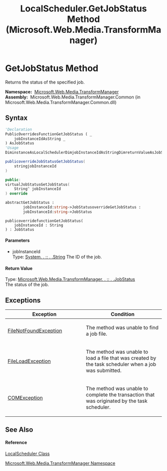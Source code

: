﻿---
title: LocalScheduler.GetJobStatus Method  (Microsoft.Web.Media.TransformManager)
TOCTitle: GetJobStatus Method
ms:assetid: M:Microsoft.Web.Media.TransformManager.LocalScheduler.GetJobStatus(System.String)
ms:mtpsurl: https://msdn.microsoft.com/en-us/library/microsoft.web.media.transformmanager.localscheduler.getjobstatus(v=VS.90)
ms:contentKeyID: 35521193
ms.date: 06/14/2012
mtps_version: v=VS.90
f1_keywords:
- Microsoft.Web.Media.TransformManager.LocalScheduler.GetJobStatus
dev_langs:
- CSharp
- JScript
- VB
- FSharp
- c++
api_location:
- Microsoft.Web.Media.TransformManager.Common.dll
api_name:
- Microsoft.Web.Media.TransformManager.LocalScheduler.GetJobStatus
api_type:
- Managed
topic_type:
- apiref
- kbSyntax
product_family_name: VS
ROBOTS: INDEX,FOLLOW
---

# GetJobStatus Method

Returns the status of the specified job.

**Namespace:**  [Microsoft.Web.Media.TransformManager](microsoft-web-media-transformmanager-namespace.md)  
**Assembly:**  Microsoft.Web.Media.TransformManager.Common (in Microsoft.Web.Media.TransformManager.Common.dll)

## Syntax

``` vb
'Declaration
PublicOverridesFunctionGetJobStatus ( _
    jobInstanceIdAsString _
) AsJobStatus
'Usage
DiminstanceAsLocalSchedulerDimjobInstanceIdAsStringDimreturnValueAsJobStatusreturnValue = instance.GetJobStatus(jobInstanceId)
```

``` csharp
publicoverrideJobStatusGetJobStatus(
    stringjobInstanceId
)
```

``` c++
public:
virtualJobStatusGetJobStatus(
    String^ jobInstanceId
) override
```

``` fsharp
abstractGetJobStatus : 
        jobInstanceId:string->JobStatusoverrideGetJobStatus : 
        jobInstanceId:string->JobStatus
```

``` jscript
publicoverridefunctionGetJobStatus(
    jobInstanceId : String
) : JobStatus
```

#### Parameters

  - jobInstanceId  
    Type: [System. . :: . .String](https://msdn.microsoft.com/en-us/library/s1wwdcbf\(v=vs.90\))  
    The ID of the job.  

#### Return Value

Type: [Microsoft.Web.Media.TransformManager. . :: . .JobStatus](jobstatus-enumeration-microsoft-web-media-transformmanager.md)  
The status of the job.  

## Exceptions

<table>
<colgroup>
<col style="width: 50%" />
<col style="width: 50%" />
</colgroup>
<thead>
<tr class="header">
<th>Exception</th>
<th>Condition</th>
</tr>
</thead>
<tbody>
<tr class="odd">
<td><a href="https://msdn.microsoft.com/en-us/library/dzyy5k3x(v=vs.90)">FileNotFoundException</a></td>
<td><p>The method was unable to find a job file.</p></td>
</tr>
<tr class="even">
<td><a href="https://msdn.microsoft.com/en-us/library/99akez90(v=vs.90)">FileLoadException</a></td>
<td><p>The method was unable to load a file that was created by the task scheduler when a job was submitted.</p></td>
</tr>
<tr class="odd">
<td><a href="https://msdn.microsoft.com/en-us/library/02hkayhc(v=vs.90)">COMException</a></td>
<td><p>The method was unable to complete the transaction that was originated by the task scheduler.</p></td>
</tr>
</tbody>
</table>


## See Also

#### Reference

[LocalScheduler Class](localscheduler-class-microsoft-web-media-transformmanager.md)

[Microsoft.Web.Media.TransformManager Namespace](microsoft-web-media-transformmanager-namespace.md)

